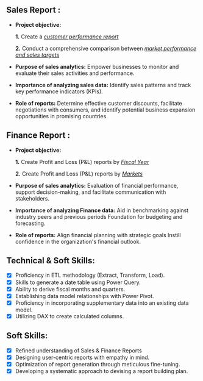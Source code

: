 ## Sales Report :


- **Project objective:** 

    **1.** Create a _[customer performance report](https://github.com/Yashghodinde/Excel-Sales-Analytics/blob/main/company%20performance%20report.pdf)_ 

    **2.** Conduct a comprehensive comparison between _[market performance and sales targets](https://github.com/Yashghodinde/Excel-Sales-Analytics/blob/main/market%20performance%20vs%20target%20Report.pdf)_

- **Purpose of sales analytics:** Empower businesses to monitor and evaluate their sales activities and performance.

- **Importance of analyzing sales data:** Identify sales patterns and track key performance indicators (KPIs).

- **Role of reports:** Determine effective customer discounts, facilitate negotiations with consumers, and identify potential business expansion opportunities in promising countries.


## Finance Report :

- **Project objective:** 

    **1.** Create Profit and Loss (P&L) reports by _[Fiscal Year](https://github.com/Yashghodinde/Excel-Sales-Analytics/blob/main/report%20gross%20margine%20by%20quarter%20vertical.pdf)_ 

   **2.** Create Profit and Loss (P&L) reports by _[Markets](https://github.com/Yashghodinde/Excel-Sales-Analytics/blob/main/top%2010%20product%20report.pdf)_

- **Purpose of sales analytics:** Evaluation of financial performance, support decision-making, and facilitate communication with stakeholders.

- **Importance of analyzing Finance data:** Aid in benchmarking against industry peers and previous periods Foundation for budgeting and forecasting.

- **Role of reports:** Align financial planning with strategic goals Instill confidence in the organization's financial outlook.


## Technical & Soft Skills:
- [x]	Proficiency in ETL methodology (Extract, Transform, Load).
- [x]	Skills to generate a date table using Power Query.
- [x]	Ability to derive fiscal months and quarters.
- [x]	Establishing data model relationships with Power Pivot.
- [x]	Proficiency in incorporating supplementary data into an existing data model.
- [x]	Utilizing DAX to create calculated columns.

## Soft Skills:
- [x]	Refined understanding of Sales & Finance Reports
- [x]	Designing user-centric reports with empathy in mind.
- [x]	Optimization of report generation through meticulous fine-tuning.
- [x]	Developing a systematic approach to devising a report building plan.
